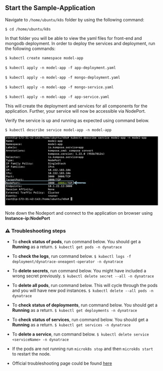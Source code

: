 ## Start the Sample-Application
Navigate to `/home/ubuntu/k8s` folder by using the following command:
```
$ cd /home/ubuntu/k8s
```

In that folder you will be able to view the yaml files for front-end and mongodb deployment. In order to deploy the services and deployment, run the following commands:
```
$ kubectl create namespace model-app

$ kubectl apply -n model-app -f app-deployment.yaml

$ kubectl apply -n model-app -f mongo-deployment.yaml

$ kubectl apply -n model-app -f mongo-service.yaml

$ kubectl apply -n model-app -f app-service.yaml
```

This will create the deployment and services for all components for the application. Further, your service will now be accessible via NodePort.

Verify the service is up and running as expected using command below.
```
$ kubectl describe service model-app -n model-app
```
![image](../../../assets/images/expose-model-app.png)

Note down the Nodeport and connect to the application on browser using **Instance-ip:NodePort**

### ⚠️ Troubleshooting steps
* To **check status of pods**, run command below. You should get a **Running** as a return.
`$ kubectl get pods -n dynatrace`

* To **check the logs**, run command below.
`$ kubectl logs -f deployment/dynatrace-oneagent-operator -n dynatrace`

* To **delete secrets**, run command below. You might have included a wrong secret previously.
`$ kubectl delete secret --all -n dynatrace`

* To **delete all pods**, run command below. This will cycle through the pods and you will have new pod instances.
`$ kubectl delete --all pods -n dynatrace`

* To **check status of deployments**, run command below. You should get a **Running** as a return.
`$ kubectl get deployments -n dynatrace`

* To **check status of services**, run command below. You should get a **Running** as a return.
`$ kubectl get services -n dynatrace`

* To **delete a service**, run command below.
`$ kubectl delete service <serviceName> -n dynatrace`

* If the pods are not running run `microk8s stop` and then `microk8s start` to restart the node.

* Official troubleshooting page could be found [here](https://www.dynatrace.com/support/help/technology-support/cloud-platforms/google-cloud-platform/google-kubernetes-engine/installation-and-operation/full-stack/troubleshoot-oneagent-on-google-kubernetes-engine/)

<!-- ------------------------ -->
